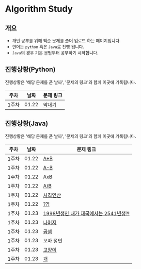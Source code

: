 # Algorithm Study

## 개요

* 개인 공부를 위해 백준 문제를 풀어 업로드 하는 페이지입니다. 
* 언어는 ```python``` 혹은 ```Java```로 진행 됩니다. 
*  ```Java```의 경우 기본 문법부터 공부하기 시작합니다. 



## 진행상황(Python)

진행상황은 '해당 문제를 푼 날짜', '문제의 링크'와 함께 이곳에 기록됩니다.


|주차|날짜|문제 링크|
|----|------|---|
|1주차|01.22|[막대기](https://www.acmicpc.net/problem/1094)

## 진행상황(Java)

진행상황은 '해당 문제를 푼 날짜', '문제의 링크'와 함께 이곳에 기록됩니다.


|주차|날짜|문제 링크|
|----|------|---|
|1주차|01.22|[A+B](https://www.acmicpc.net/problem/1000)
|1주차|01.22|[A-B](https://www.acmicpc.net/problem/1001)
|1주차|01.22|[AxB](https://www.acmicpc.net/problem/10998)
|1주차|01.22|[A/B](https://www.acmicpc.net/problem/1008)
|1주차|01.22|[사칙연산](https://www.acmicpc.net/problem/10869)
|1주차|01.22|[??!](https://www.acmicpc.net/problem/10926)
|1주차|01.23|[1998년생인 내가 태국에서는 2541년생?!](https://www.acmicpc.net/problem/10926)
|1주차|01.23|[나머지](https://www.acmicpc.net/problem/10430)
|1주차|01.23|[곱셈](https://www.acmicpc.net/problem/2588)
|1주차|01.23|[꼬마 정민](https://www.acmicpc.net/problem/11382)
|1주차|01.23|[고양이](https://www.acmicpc.net/problem/10171)
|1주차|01.23|[개](https://www.acmicpc.net/problem/10172)

